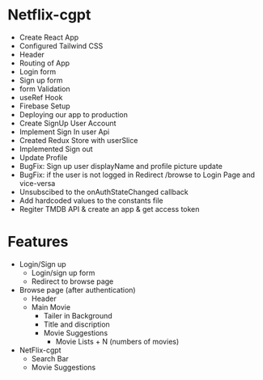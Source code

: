 # Netflix-cgpt
 - Create React App
 - Configured Tailwind CSS
 - Header
 - Routing of App
 - Login form
 - Sign up form
 - form Validation
 - useRef Hook
 - Firebase Setup
 - Deploying our app to production
 - Create SignUp User Account
 - Implement Sign In user Api
 - Created Redux Store with userSlice
 - Implemented Sign out
 - Update Profile
 - BugFix: Sign up user displayName and profile picture update
 - BugFix: if the user is not logged in Redirect /browse to Login Page and vice-versa
 - Unsubscibed to the onAuthStateChanged callback
 - Add hardcoded values to the constants file
 - Regiter TMDB API & create an app & get access token
 

# Features
 - Login/Sign up 
   - Login/sign up form
   - Redirect to browse page
 - Browse page (after authentication) 
   - Header 
   - Main Movie
     - Tailer in Background
     - Title and discription
     - Movie Suggestions
         - Movie Lists + N (numbers of movies)
 - NetFlix-cgpt
   - Search Bar
   - Movie Suggestions

